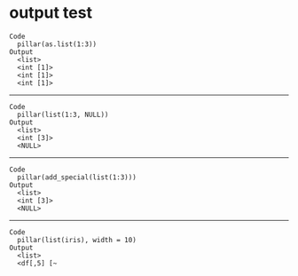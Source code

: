# output test

    Code
      pillar(as.list(1:3))
    Output
      <list>   
      <int [1]>
      <int [1]>
      <int [1]>

---

    Code
      pillar(list(1:3, NULL))
    Output
      <list>   
      <int [3]>
      <NULL>   

---

    Code
      pillar(add_special(list(1:3)))
    Output
      <list>   
      <int [3]>
      <NULL>   

---

    Code
      pillar(list(iris), width = 10)
    Output
      <list>    
      <df[,5] [~

